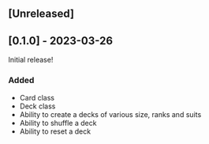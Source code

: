 ## [Unreleased]

## [0.1.0] - 2023-03-26

Initial release!

### Added

- Card class
- Deck class
- Ability to create a decks of various size, ranks and suits
- Ability to shuffle a deck
- Ability to reset a deck
